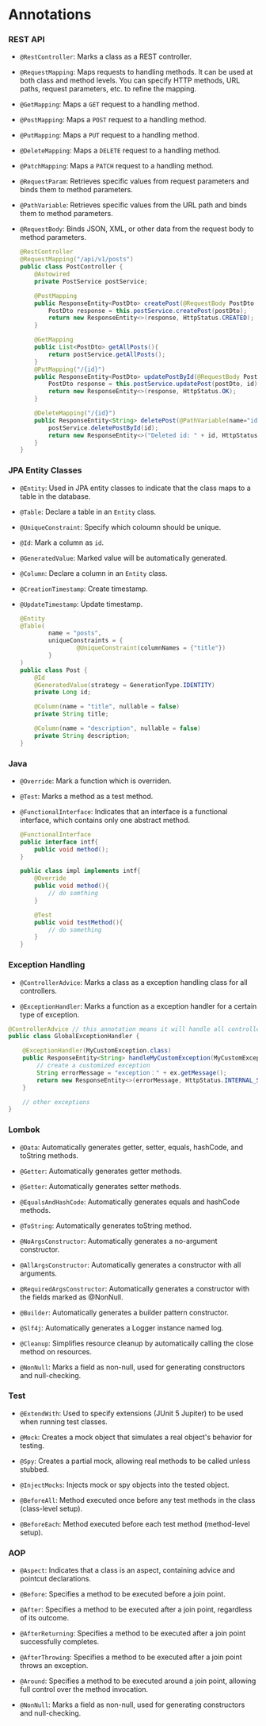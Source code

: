 # Annotations

### REST API

- `@RestController`: Marks a class as a REST controller.

- `@RequestMapping`: Maps requests to handling methods. It can be used at both class and method levels. You can specify HTTP methods, URL paths, request parameters, etc. to refine the mapping.

- `@GetMapping`: Maps a `GET` request to a handling method.

- `@PostMapping`: Maps a `POST` request to a handling method.

- `@PutMapping`: Maps a `PUT` request to a handling method.

- `@DeleteMapping`: Maps a `DELETE` request to a handling method.

- `@PatchMapping`: Maps a `PATCH` request to a handling method.

- `@RequestParam`: Retrieves specific values from request parameters and binds them to method parameters.

- `@PathVariable`: Retrieves specific values from the URL path and binds them to method parameters.

- `@RequestBody`: Binds JSON, XML, or other data from the request body to method parameters.

  ```java
  @RestController
  @RequestMapping("/api/v1/posts")
  public class PostController {
      @Autowired
      private PostService postService;

      @PostMapping
      public ResponseEntity<PostDto> createPost(@RequestBody PostDto postDto){
          PostDto response = this.postService.createPost(postDto);
          return new ResponseEntity<>(response, HttpStatus.CREATED);
      }

      @GetMapping
      public List<PostDto> getAllPosts(){
          return postService.getAllPosts();
      }
      @PutMapping("/{id}")
      public ResponseEntity<PostDto> updatePostById(@RequestBody PostDto postDto, @PathVariable(name="id") long id){
          PostDto response = this.postService.updatePost(postDto, id);
          return new ResponseEntity<>(response, HttpStatus.OK);
      }

      @DeleteMapping("/{id}")
      public ResponseEntity<String> deletePost(@PathVariable(name="id") long id){
          postService.deletePostById(id);
          return new ResponseEntity<>("Deleted id: " + id, HttpStatus.OK);
      }
  }
  ```

### JPA Entity Classes

- `@Entity`: Used in JPA entity classes to indicate that the class maps to a table in the database.

- `@Table`: Declare a table in an `Entity` class.

- `@UniqueConstraint`: Specify which coloumn should be unique.

- `@Id`: Mark a column as `id`.

- `@GeneratedValue`: Marked value will be automatically generated.

- `@Column`: Declare a column in an `Entity` class.

- `@CreationTimestamp`: Create timestamp.

- `@UpdateTimestamp`: Update timestamp.

  ```java
  @Entity
  @Table(
          name = "posts",
          uniqueConstraints = {
                  @UniqueConstraint(columnNames = {"title"})
          }
  )
  public class Post {
      @Id
      @GeneratedValue(strategy = GenerationType.IDENTITY)
      private Long id;

      @Column(name = "title", nullable = false)
      private String title;

      @Column(name = "description", nullable = false)
      private String description;
  }
  ```

### Java

- `@Override`: Mark a function which is overriden.

- `@Test`: Marks a method as a test method.

- `@FunctionalInterface`: Indicates that an interface is a functional interface, which contains only one abstract method.

  ```java
  @FunctionalInterface
  public interface intf{
      public void method();
  }

  public class impl implements intf{
      @Override
      public void method(){
          // do somthing
      }

      @Test
      public void testMethod(){
          // do something
      }
  }
  ```
  
### Exception Handling

- `@ControllerAdvice`: Marks a class as a exception handling class for all controllers.  

- `@ExceptionHandler`: Marks a function as a exception handler for a certain type of exception.  

```java
@ControllerAdvice // this annotation means it will handle all controller exceptions
public class GlobalExceptionHandler {

    @ExceptionHandler(MyCustomException.class)
    public ResponseEntity<String> handleMyCustomException(MyCustomException ex) {
        // create a customized exception
        String errorMessage = "exception：" + ex.getMessage();
        return new ResponseEntity<>(errorMessage, HttpStatus.INTERNAL_SERVER_ERROR);
    }

    // other exceptions
}
```

### Lombok

- `@Data`: Automatically generates getter, setter, equals, hashCode, and toString methods.

- `@Getter`: Automatically generates getter methods.

- `@Setter`: Automatically generates setter methods.

- `@EqualsAndHashCode`: Automatically generates equals and hashCode methods.

- `@ToString`: Automatically generates toString method.

- `@NoArgsConstructor`: Automatically generates a no-argument constructor.

- `@AllArgsConstructor`: Automatically generates a constructor with all arguments.

- `@RequiredArgsConstructor`: Automatically generates a constructor with the fields marked as @NonNull.

- `@Builder`: Automatically generates a builder pattern constructor.

- `@Slf4j`: Automatically generates a Logger instance named log.

- `@Cleanup`: Simplifies resource cleanup by automatically calling the close method on resources.

- `@NonNull`: Marks a field as non-null, used for generating constructors and null-checking.  

### Test
- `@ExtendWith`: Used to specify extensions (JUnit 5 Jupiter) to be used when running test classes.

- `@Mock`: Creates a mock object that simulates a real object's behavior for testing.

- `@Spy`: Creates a partial mock, allowing real methods to be called unless stubbed.

- `@InjectMocks`: Injects mock or spy objects into the tested object.

- `@BeforeAll`: Method executed once before any test methods in the class (class-level setup).

- `@BeforeEach`: Method executed before each test method (method-level setup).  

### AOP  
- `@Aspect`: Indicates that a class is an aspect, containing advice and pointcut declarations.

- `@Before`: Specifies a method to be executed before a join point.

- `@After`: Specifies a method to be executed after a join point, regardless of its outcome.

- `@AfterReturning`: Specifies a method to be executed after a join point successfully completes.

- `@AfterThrowing`: Specifies a method to be executed after a join point throws an exception.

- `@Around`: Specifies a method to be executed around a join point, allowing full control over the method invocation.

- `@NonNull`: Marks a field as non-null, used for generating constructors and null-checking.
